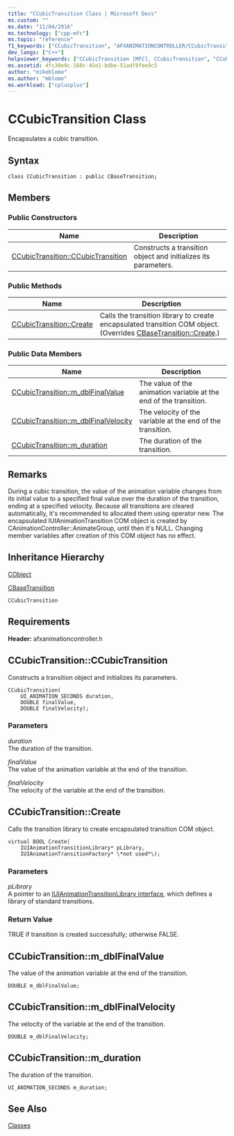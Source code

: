 ```yaml
---
title: "CCubicTransition Class | Microsoft Docs"
ms.custom: ""
ms.date: "11/04/2016"
ms.technology: ["cpp-mfc"]
ms.topic: "reference"
f1_keywords: ["CCubicTransition", "AFXANIMATIONCONTROLLER/CCubicTransition", "AFXANIMATIONCONTROLLER/CCubicTransition::CCubicTransition", "AFXANIMATIONCONTROLLER/CCubicTransition::Create", "AFXANIMATIONCONTROLLER/CCubicTransition::m_dblFinalValue", "AFXANIMATIONCONTROLLER/CCubicTransition::m_dblFinalVelocity", "AFXANIMATIONCONTROLLER/CCubicTransition::m_duration"]
dev_langs: ["C++"]
helpviewer_keywords: ["CCubicTransition [MFC], CCubicTransition", "CCubicTransition [MFC], Create", "CCubicTransition [MFC], m_dblFinalValue", "CCubicTransition [MFC], m_dblFinalVelocity", "CCubicTransition [MFC], m_duration"]
ms.assetid: 4fc30e9c-160c-45e1-bdbe-51adf8fee9c5
author: "mikeblome"
ms.author: "mblome"
ms.workload: ["cplusplus"]
---
```

# CCubicTransition Class
Encapsulates a cubic transition.  
  
## Syntax  
  
```  
class CCubicTransition : public CBaseTransition;  
```  
  
## Members  
  
### Public Constructors  
  
|Name|Description|  
|----------|-----------------|  
|[CCubicTransition::CCubicTransition](#ccubictransition)|Constructs a transition object and initializes its parameters.|  
  
### Public Methods  
  
|Name|Description|  
|----------|-----------------|  
|[CCubicTransition::Create](#create)|Calls the transition library to create encapsulated transition COM object. (Overrides [CBaseTransition::Create](../../mfc/reference/cbasetransition-class.md#create).)|  
  
### Public Data Members  
  
|Name|Description|  
|----------|-----------------|  
|[CCubicTransition::m_dblFinalValue](#m_dblfinalvalue)|The value of the animation variable at the end of the transition.|  
|[CCubicTransition::m_dblFinalVelocity](#m_dblfinalvelocity)|The velocity of the variable at the end of the transition.|  
|[CCubicTransition::m_duration](#m_duration)|The duration of the transition.|  
  
## Remarks  
 During a cubic transition, the value of the animation variable changes from its initial value to a specified final value over the duration of the transition, ending at a specified velocity. Because all transitions are cleared automatically, it's recommended to allocated them using operator new. The encapsulated IUIAnimationTransition COM object is created by CAnimationController::AnimateGroup, until then it's NULL. Changing member variables after creation of this COM object has no effect.  
  
## Inheritance Hierarchy  
 [CObject](../../mfc/reference/cobject-class.md)  
  
 [CBaseTransition](../../mfc/reference/cbasetransition-class.md)  
  
 `CCubicTransition`  
  
## Requirements  
 **Header:** afxanimationcontroller.h  
  
##  <a name="ccubictransition"></a>  CCubicTransition::CCubicTransition  
 Constructs a transition object and initializes its parameters.  
  
```  
CCubicTransition(
    UI_ANIMATION_SECONDS duration,  
    DOUBLE finalValue,  
    DOUBLE finalVelocity);
```  
  
### Parameters  
 *duration*  
 The duration of the transition.  
  
 *finalValue*  
 The value of the animation variable at the end of the transition.  
  
 *finalVelocity*  
 The velocity of the variable at the end of the transition.  
  
##  <a name="create"></a>  CCubicTransition::Create  
 Calls the transition library to create encapsulated transition COM object.  
  
```  
virtual BOOL Create(
    IUIAnimationTransitionLibrary* pLibrary,  
    IUIAnimationTransitionFactory* \*not used*\);
```  
  
### Parameters  
*pLibrary*  
 A pointer to an [IUIAnimationTransitionLibrary interface](https://msdn.microsoft.com/library/windows/desktop/dd371897), which defines a library of standard transitions.  

### Return Value  
 TRUE if transition is created successfully; otherwise FALSE.  
  
##  <a name="m_dblfinalvalue"></a>  CCubicTransition::m_dblFinalValue  
 The value of the animation variable at the end of the transition.  
  
```  
DOUBLE m_dblFinalValue;  
```  
  
##  <a name="m_dblfinalvelocity"></a>  CCubicTransition::m_dblFinalVelocity  
 The velocity of the variable at the end of the transition.  
  
```  
DOUBLE m_dblFinalVelocity;  
```  
  
##  <a name="m_duration"></a>  CCubicTransition::m_duration  
 The duration of the transition.  
  
```  
UI_ANIMATION_SECONDS m_duration;  
```  
  
## See Also  
 [Classes](../../mfc/reference/mfc-classes.md)
